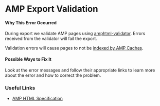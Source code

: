 # AMP Export Validation

#### Why This Error Occurred

During export we validate AMP pages using [amphtml-validator](https://www.npmjs.com/package/amphtml-validator). Errors received from the validator will fail the export.

Validation errors will cause pages to not be [indexed by AMP Caches](https://www.ampproject.org/docs/fundamentals/how_cached).

#### Possible Ways to Fix It

Look at the error messages and follow their appropriate links to learn more about the error and how to correct the problem.

### Useful Links

- [AMP HTML Specification](https://www.ampproject.org/docs/fundamentals/spec)

